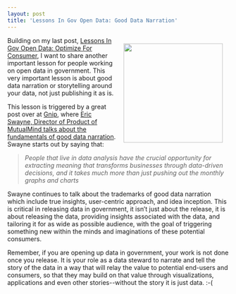```yaml
---
layout: post
title: 'Lessons In Gov Open Data: Good Data Narration'
---
```

<p><img style="padding: 15px;" src="https://s3.amazonaws.com/kinlane-productions/bw-icons/bw-data-narration.png" alt="" width="225" align="right" /></p>
<p>Building on my last post,&nbsp;<a href="http://apievangelist.com/2014/01/10/lessons-in-gov-open-data-optimize-for-consumer/">Lessons In Gov Open Data: Optimize For Consumer</a>, I want to share another important lesson for people working on open data in government. This very important lesson is about good data narration or storytelling around your data, not just publishing it as is.</p>
<p>This lesson is triggered by a great post over at <a title="Gnip" href="http://blog.gnip.com">Gnip</a>, where <a href="http://blog.gnip.com/data-narration/">Eric Swayne, Director of Product of MutualMind talks about the fundamentals of good data narration</a>.  Swayne starts out by saying that:</p>
<blockquote><em>People that live in data analysis have the crucial opportunity for extracting meaning that transforms businesses through data-driven decisions, and it takes much more than just pushing out the monthly graphs and charts</em></blockquote>
<p>Swayne continues to talk about the trademarks of good data narration which include true insights, user-centric approach, and idea inception. This is critical in releasing data in government, it isn&rsquo;t just about the release, it is about releasing the data, providing insights associated with the data, and tailoring it for as wide as possible audience, with the goal of triggering something new within the minds and imaginations of these potential consumers.</p>
<p>Remember, if you are opening up data in government, your work is not done once you release. It is your role as a data steward to narrate and tell the story of the data in a way that will relay the value to potential end-users and consumers, so that they may build on that value through visualizations, applications and even other stories--without the story it is just data. :-(</p>